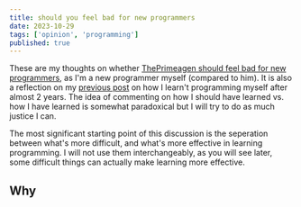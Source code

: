 ```yaml
---
title: should you feel bad for new programmers
date: 2023-10-29
tags: ['opinion', 'programming']
published: true
---
```


These are my thoughts on whether [ThePrimeagen should feel bad for new programmers](https://www.youtube.com/watch?v=ZkuqEWxWI-M&t=240s), as I'm a new programmer myself (compared to him). It is also a reflection on my [previous post](./how-i-learned-programming) on how I learn't programming myself after almost 2 years. The idea of commenting on how I should have learned vs. how I have learned is somewhat paradoxical but I will try to do as much justice I can.

The most significant starting point of this discussion is the seperation between what's more difficult, and what's more effective in learning programming. I will not use them interchangeably, as you will see later, some difficult things can actually make learning more effective.

## Why